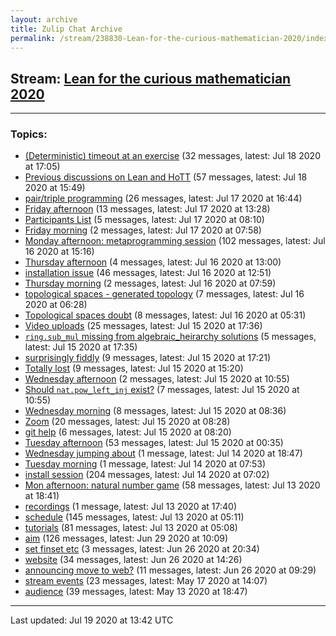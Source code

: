 ```yaml
---
layout: archive
title: Zulip Chat Archive
permalink: /stream/238830-Lean-for-the-curious-mathematician-2020/index.html
---
```


## Stream: [Lean for the curious mathematician 2020](http://robertylewis.com/archive/stream/238830-Lean-for-the-curious-mathematician-2020/index.html)
---

### Topics:

* [(Deterministic) timeout at an exercise](topic/(Deterministic).20timeout.20at.20an.20exercise.html) (32 messages, latest: Jul 18 2020 at 17:05)
* [Previous discussions on Lean and HoTT](topic/Previous.20discussions.20on.20Lean.20and.20HoTT.html) (57 messages, latest: Jul 18 2020 at 15:49)
* [pair/triple programming](topic/pair.2Ftriple.20programming.html) (26 messages, latest: Jul 17 2020 at 16:44)
* [Friday afternoon](topic/Friday.20afternoon.html) (13 messages, latest: Jul 17 2020 at 13:28)
* [Participants List](topic/Participants.20List.html) (5 messages, latest: Jul 17 2020 at 08:10)
* [Friday morning](topic/Friday.20morning.html) (2 messages, latest: Jul 17 2020 at 07:58)
* [Monday afternoon: metaprogramming session](topic/Monday.20afternoon.3A.20metaprogramming.20session.html) (102 messages, latest: Jul 16 2020 at 15:16)
* [Thursday afternoon](topic/Thursday.20afternoon.html) (4 messages, latest: Jul 16 2020 at 13:00)
* [installation issue](topic/installation.20issue.html) (46 messages, latest: Jul 16 2020 at 12:51)
* [Thursday morning](topic/Thursday.20morning.html) (2 messages, latest: Jul 16 2020 at 07:59)
* [topological spaces - generated topology](topic/topological.20spaces.20-.20generated.20topology.html) (7 messages, latest: Jul 16 2020 at 06:28)
* [Topological spaces doubt](topic/Topological.20spaces.20doubt.html) (8 messages, latest: Jul 16 2020 at 05:31)
* [Video uploads](topic/Video.20uploads.html) (25 messages, latest: Jul 15 2020 at 17:36)
* [`ring.sub_mul` missing from algebraic_heirarchy solutions](topic/.60ring.2Esub_mul.60.20missing.20from.20algebraic_heirarchy.20solutions.html) (5 messages, latest: Jul 15 2020 at 17:35)
* [surprisingly fiddly](topic/surprisingly.20fiddly.html) (9 messages, latest: Jul 15 2020 at 17:21)
* [Totally lost](topic/Totally.20lost.html) (9 messages, latest: Jul 15 2020 at 15:20)
* [Wednesday afternoon](topic/Wednesday.20afternoon.html) (2 messages, latest: Jul 15 2020 at 10:55)
* [Should `nat.pow_left_inj` exist?](topic/Should.20.60nat.2Epow_left_inj.60.20exist.3F.html) (7 messages, latest: Jul 15 2020 at 10:55)
* [Wednesday morning](topic/Wednesday.20morning.html) (8 messages, latest: Jul 15 2020 at 08:36)
* [Zoom](topic/Zoom.html) (20 messages, latest: Jul 15 2020 at 08:28)
* [git help](topic/git.20help.html) (6 messages, latest: Jul 15 2020 at 08:20)
* [Tuesday afternoon](topic/Tuesday.20afternoon.html) (53 messages, latest: Jul 15 2020 at 00:35)
* [Wednesday jumping about](topic/Wednesday.20jumping.20about.html) (1 message, latest: Jul 14 2020 at 18:47)
* [Tuesday morning](topic/Tuesday.20morning.html) (1 message, latest: Jul 14 2020 at 07:53)
* [install session](topic/install.20session.html) (204 messages, latest: Jul 14 2020 at 07:02)
* [Mon afternoon: natural number game](topic/Mon.20afternoon.3A.20natural.20number.20game.html) (58 messages, latest: Jul 13 2020 at 18:41)
* [recordings](topic/recordings.html) (1 message, latest: Jul 13 2020 at 17:40)
* [schedule](topic/schedule.html) (145 messages, latest: Jul 13 2020 at 05:11)
* [tutorials](topic/tutorials.html) (81 messages, latest: Jul 13 2020 at 05:08)
* [aim](topic/aim.html) (126 messages, latest: Jun 29 2020 at 10:09)
* [set finset etc](topic/set.20finset.20etc.html) (3 messages, latest: Jun 26 2020 at 20:34)
* [website](topic/website.html) (34 messages, latest: Jun 26 2020 at 14:26)
* [announcing move to web?](topic/announcing.20move.20to.20web.3F.html) (11 messages, latest: Jun 26 2020 at 09:29)
* [stream events](topic/stream.20events.html) (23 messages, latest: May 17 2020 at 14:07)
* [audience](topic/audience.html) (39 messages, latest: May 13 2020 at 18:47)

<hr><p>Last updated: Jul 19 2020 at 13:42 UTC</p>